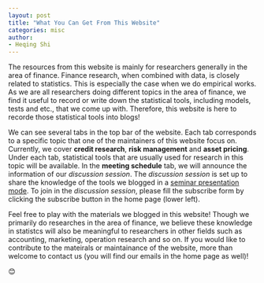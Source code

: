 ```yaml
---
layout: post
title: "What You Can Get From This Website"
categories: misc
author:
- Heqing Shi
---
```


The resources from this website is mainly for researchers generally in the area of finance. Finance research, when combined with data, is closely related to statistics. This is especially the case when we do empirical works. As we are all researchers doing different topics in the area of finance, we find it useful to record or write down the statistical tools, including models, tests and etc., that we come up with. Therefore, this website is here to recorde those statistical tools into blogs!

We can see several tabs in the top bar of the website. Each tab corresponds to a specific topic that one of the maintainers of this website focus on. Currently, we cover **credit research**, **risk management** and **asset pricing**. Under each tab, statistical tools that are usually used for research in this topic will be available. In the **meeting schedule** tab, we will announce the information of our *discussion session*. The *discussion session* is set up to share the knowledge of the tools we blogged in a <u>seminar presentation mode</u>. To join in the *discussion session*, please fill the subscribe form by clicking the subscribe button in the home page (lower left).

Feel free to play with the materials we blogged in this website! Though we primarily do researches in the area of finance, we believe these knowledge in statistcs will also be meaningful to researchers in other fields such as accounting, marketing, operation research and so on. If you would like to contribute to the mateirals or maintainance of the website, more than welcome to contact us (you will find our emails in the home page as well)!

&#128522;